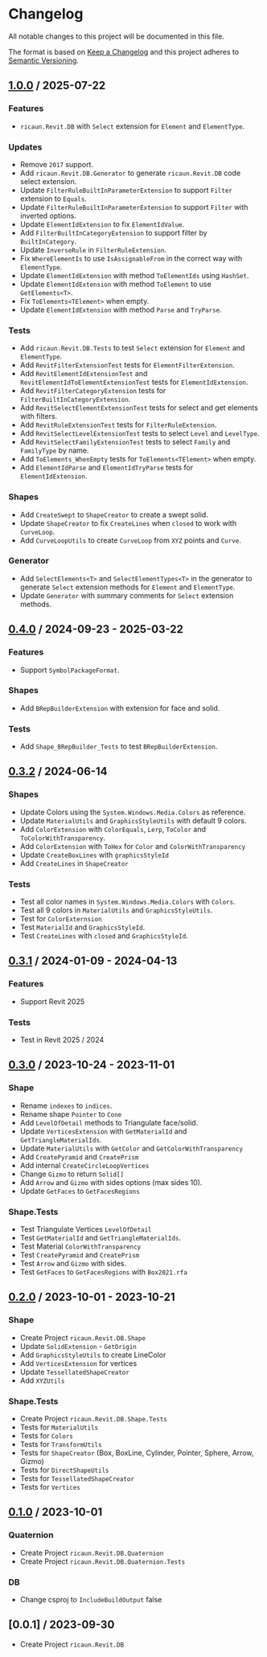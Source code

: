 # Changelog
All notable changes to this project will be documented in this file.

The format is based on [Keep a Changelog](http://keepachangelog.com/en/1.0.0/)
and this project adheres to [Semantic Versioning](http://semver.org/spec/v2.0.0.html).

## [1.0.0] / 2025-07-22
### Features
- `ricaun.Revit.DB` with `Select` extension for `Element` and `ElementType`.
### Updates
- Remove `2017` support.
- Add `ricaun.Revit.DB.Generator` to generate `ricaun.Revit.DB` code select extension.
- Update `FilterRuleBuiltInParameterExtension` to support `Filter` extension to `Equals`.
- Update `FilterRuleBuiltInParameterExtension` to support `Filter` with inverted options.
- Update `ElementIdExtension` to fix `ElementIdValue`.
- Add `FilterBuiltInCategoryExtension` to support filter by `BuiltInCategory`.
- Update `InverseRule` in `FilterRuleExtension`.
- Fix `WhereElementIs` to use `IsAssignableFrom` in the correct way with `ElementType`.
- Update `ElementIdExtension` with method `ToElementIds` using `HashSet`.
- Update `ElementIdExtension` with method `ToElement` to use `GetElements<T>`.
- Fix `ToElements<TElement>` when empty.
- Update `ElementIdExtension` with method `Parse` and `TryParse`.
### Tests
- Add `ricaun.Revit.DB.Tests` to test `Select` extension for `Element` and `ElementType`.
- Add `RevitFilterExtensionTest` tests for `ElementFilterExtension`.
- Add `RevitElementIdExtensionTest` and `RevitElementIdToElementExtensionTest` tests for `ElementIdExtension`.
- Add `RevitFilterCategoryExtension` tests for `FilterBuiltInCategoryExtension`.
- Add `RevitSelectElementExtensionTest` tests for select and get elements with filters.
- Add `RevitRuleExtensionTest` tests for `FilterRuleExtension`.
- Add `RevitSelectLevelExtensionTest` tests to select `Level` and `LevelType`.
- Add `RevitSelectFamilyExtensionTest` tests to select `Family` and `FamilyType` by name.
- Add `ToElements_WhenEmpty` tests for `ToElements<TElement>` when empty.
- Add `ElementIdParse` and `ElementIdTryParse` tests for `ElementIdExtension`.
### Shapes
- Add `CreateSwept` to `ShapeCreator` to create a swept solid.
- Update `ShapeCreator` to fix `CreateLines` when `closed` to work with `CurveLoop`.
- Add `CurveLoopUtils` to create `CurveLoop` from `XYZ` points and `Curve`.
### Generator
- Add `SelectElements<T>` and `SelectElementTypes<T>` in the generator to generate `Select` extension methods for `Element` and `ElementType`.
- Update `Generator` with summary comments for `Select` extension methods.

## [0.4.0] / 2024-09-23 - 2025-03-22
### Features
- Support `SymbolPackageFormat`.
### Shapes
- Add `BRepBuilderExtension` with extension for face and solid.
### Tests
- Add `Shape_BRepBuilder_Tests` to test `BRepBuilderExtension`.

## [0.3.2] / 2024-06-14
### Shapes
- Update Colors using the `System.Windows.Media.Colors` as reference.
- Update `MaterialUtils` and `GraphicsStyleUtils` with default 9 colors.
- Add `ColorExtension` with `ColorEquals`, `Lerp`, `ToColor` and `ToColorWithTransparency`.
- Add `ColorExtension` with `ToHex` for `Color` and `ColorWithTransparency`
- Update `CreateBoxLines` with `graphicsStyleId`
- Add `CreateLines` in `ShapeCreator`
### Tests
- Test all color names in `System.Windows.Media.Colors` with `Colors`.
- Test all 9 colors in `MaterialUtils` and `GraphicsStyleUtils`.
- Test for `ColorExternsion`
- Test `MaterialId` and `GraphicsStyleId`.
- Test `CreateLines` with `closed` and `GraphicsStyleId`.

## [0.3.1] / 2024-01-09 - 2024-04-13
### Features
- Support Revit 2025
### Tests
- Test in Revit 2025 / 2024

## [0.3.0] / 2023-10-24 - 2023-11-01
### Shape
- Rename `indexes` to `indices`.
- Rename shape `Pointer` to `Cone`
- Add `LevelOfDetail` methods to Triangulate face/solid.
- Update `VerticesExtension` with `GetMaterialId` and `GetTriangleMaterialIds`.
- Update `MaterialUtils` with `GetColor` and `GetColorWithTransparency`
- Add `CreatePyramid` and `CreatePrism`
- Add internal `CreateCircleLoopVertices`
- Change `Gizmo` to return `Solid[]`
- Add `Arrow` and `Gizmo` with sides options (max sides 10).
- Update `GetFaces` to `GetFacesRegions`
### Shape.Tests
- Test Triangulate Vertices `LevelOfDetail`
- Test `GetMaterialId` and `GetTriangleMaterialIds`.
- Test Material `ColorWithTransparency`
- Test `CreatePyramid` and `CreatePrism`
- Test `Arrow` and `Gizmo` with sides.
- Test `GetFaces` to `GetFacesRegions` with `Box2021.rfa`

## [0.2.0] / 2023-10-01 - 2023-10-21
### Shape
- Create Project `ricaun.Revit.DB.Shape`
- Update `SolidExtension` - `GetOrigin`
- Add `GraphicsStyleUtils` to create LineColor
- Add `VerticesExtension` for vertices
- Update `TessellatedShapeCreator`
- Add `XYZUtils`
### Shape.Tests
- Create Project `ricaun.Revit.DB.Shape.Tests`
- Tests for `MaterialUtils`
- Tests for `Colors`
- Tests for `TransformUtils`
- Tests for `ShapeCreator` (Box, BoxLine, Cylinder, Pointer, Sphere, Arrow, Gizmo)
- Tests for `DirectShapeUtils`
- Tests for `TessellatedShapeCreator`
- Tests for `Vertices`

## [0.1.0] / 2023-10-01
### Quaternion
- Create Project `ricaun.Revit.DB.Quaternion`
- Create Project `ricaun.Revit.DB.Quaternion.Tests`
### DB
- Change csproj to `IncludeBuildOutput` false

## [0.0.1] / 2023-09-30
- Create Project `ricaun.Revit.DB`

[vNext]: ../../compare/0.1.0...HEAD
[1.0.0]: ../../compare/0.4.0...1.0.0
[0.4.0]: ../../compare/0.3.2...0.4.0
[0.3.2]: ../../compare/0.3.1...0.3.2
[0.3.1]: ../../compare/0.3.0...0.3.1
[0.3.0]: ../../compare/0.2.0...0.3.0
[0.2.0]: ../../compare/0.1.0...0.2.0
[0.1.0]: ../../compare/0.1.0